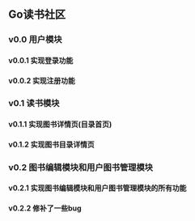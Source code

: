 ## Go读书社区
### v0.0 用户模块
#### v0.0.1 实现登录功能
#### v0.0.2 实现注册功能
### v0.1 读书模块
#### v0.1.1 实现图书详情页(目录首页)
#### v0.1.2 实现图书目录详情页
### v0.2 图书编辑模块和用户图书管理模块
#### v0.2.1 实现图书编辑模块和用户图书管理模块的所有功能
#### v0.2.2 修补了一些bug 

